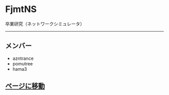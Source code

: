 # FjmtNS
卒業研究（ネットワークシミュレータ）

---

## メンバー
* azntrance
* pomutree
* hama3

## [ページに移動](http://flabonet.github.io/FjmtNS/)
